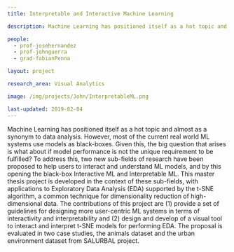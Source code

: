 ```yaml
---
title: Interpretable and Interactive Machine Learning

description: Machine Learning has positioned itself as a hot topic and almost as a synonym to data analysis. However, most of the current real world ML systems use models as black-boxes. Given this, the big question that arises is what about if model performance is not the unique requirement to be fulfilled?  To address this, two new sub-fields of research have been proposed to help users to interact and understand ML models, and by this opening the black-box Interactive ML and Interpretable ML. This master thesis project is developed in the context of these sub-fields, with applications to Exploratory Data Analysis (EDA) supported by the t-SNE algorithm, a common technique for dimensionality reduction of high-dimensional data. The contributions of this project are (1) provide a set of guidelines for designing more user-centric ML systems in terms of interactivity and interpretability and (2) design and develop of a visual tool to interact and interpret t-SNE models for performing EDA. The proposal is evaluated in two case studies, the animals dataset and the urban environment dataset from SALURBAL project.

people:
  - prof-josehernandez
  - prof-johnguerra
  - grad-fabianPenna

layout: project

research_area: Visual Analytics

image: /img/projects/John/InterpretableML.png

last-updated: 2019-02-04
---
```

Machine Learning has positioned itself as a hot topic and almost as a synonym to data analysis. However, most of the current real world ML systems use models as black-boxes. Given this, the big question that arises is what about if model performance is not the unique requirement to be fulfilled?  To address this, two new sub-fields of research have been proposed to help users to interact and understand ML models, and by this opening the black-box Interactive ML and Interpretable ML. This master thesis project is developed in the context of these sub-fields, with applications to Exploratory Data Analysis (EDA) supported by the t-SNE algorithm, a common technique for dimensionality reduction of high-dimensional data. The contributions of this project are (1) provide a set of guidelines for designing more user-centric ML systems in terms of interactivity and interpretability and (2) design and develop of a visual tool to interact and interpret t-SNE models for performing EDA. The proposal is evaluated in two case studies, the animals dataset and the urban environment dataset from SALURBAL project.
